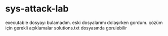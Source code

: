 # sys-attack-lab
executable dosyayı bulamadım. eski dosyalarımı dolaşırken gordum.
çözüm için gerekli açıklamalar solutions.txt dosyasında gorulebilir
